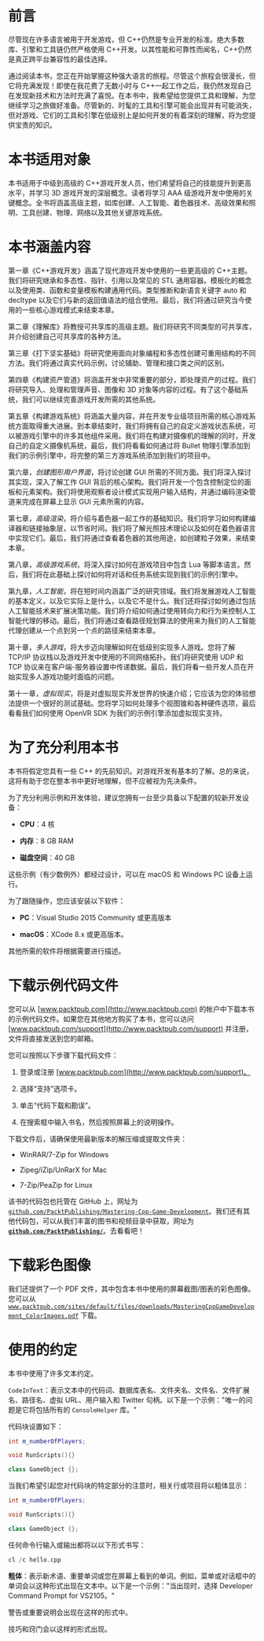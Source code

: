 # 前言

尽管现在许多语言被用于开发游戏，但 C++仍然是专业开发的标准。绝大多数库、引擎和工具链仍然严格使用 C++开发。以其性能和可靠性而闻名，C++仍然是真正跨平台兼容性的最佳选择。

通过阅读本书，您正在开始掌握这种强大语言的旅程。尽管这个旅程会很漫长，但它将充满发现！即使在我花费了无数小时与 C++一起工作之后，我仍然发现自己在发现新技术和方法时充满了喜悦。在本书中，我希望给您提供工具和理解，为您继续学习之旅做好准备。尽管新的、时髦的工具和引擎可能会出现并有可能消失，但对游戏、它们的工具和引擎在低级别上是如何开发的有着深刻的理解，将为您提供宝贵的知识。

# 本书适用对象

本书适用于中级到高级的 C++游戏开发人员，他们希望将自己的技能提升到更高水平，并学习 3D 游戏开发的深层概念。读者将学习 AAA 级游戏开发中使用的关键概念。全书将涵盖高级主题，如库创建、人工智能、着色器技术、高级效果和照明、工具创建、物理、网络以及其他关键游戏系统。

# 本书涵盖内容

第一章《C++游戏开发》涵盖了现代游戏开发中使用的一些更高级的 C++主题。我们将研究继承和多态性、指针、引用以及常见的 STL 通用容器。模板化的概念以及使用类、函数和变量模板构建通用代码。类型推断和新语言关键字 auto 和 decltype 以及它们与新的返回值语法的组合使用。最后，我们将通过研究当今使用的一些核心游戏模式来结束本章。

第二章《理解库》将教授可共享库的高级主题。我们将研究不同类型的可共享库，并介绍创建自己可共享库的各种方法。

第三章《打下坚实基础》将研究使用面向对象编程和多态性创建可重用结构的不同方法。我们将通过真实代码示例，讨论辅助、管理和接口类之间的区别。

第四章《构建资产管道》将涵盖开发中非常重要的部分，即处理资产的过程。我们将研究导入、处理和管理声音、图像和 3D 对象等内容的过程。有了这个基础系统，我们可以继续完善游戏开发所需的其他系统。

第五章《构建游戏系统》将涵盖大量内容，并在开发专业级项目所需的核心游戏系统方面取得重大进展。到本章结束时，我们将拥有自己的自定义游戏状态系统，可以被游戏引擎中的许多其他组件采用。我们将在构建对摄像机的理解的同时，开发自己的自定义摄像机系统，最后，我们将看看如何通过将 Bullet 物理引擎添加到我们的示例引擎中，将完整的第三方游戏系统添加到我们的项目中。

第六章，*创建图形用户界面*，将讨论创建 GUI 所需的不同方面。我们将深入探讨其实现，深入了解工作 GUI 背后的核心架构。我们将开发一个包含控制定位的面板和元素架构。我们将使用观察者设计模式实现用户输入结构，并通过编码渲染管道来完成在屏幕上显示 GUI 元素所需的内容。

第七章，*高级渲染*，将介绍与着色器一起工作的基础知识。我们将学习如何构建编译器和链接抽象层，以节省时间。我们将了解光照技术理论以及如何在着色器语言中实现它们。最后，我们将通过查看着色器的其他用途，如创建粒子效果，来结束本章。

第八章，*高级游戏系统*，将深入探讨如何在游戏项目中包含 Lua 等脚本语言。然后，我们将在此基础上探讨如何将对话和任务系统实现到我们的示例引擎中。

第九章，*人工智能*，将在短时间内涵盖广泛的研究领域。我们将发展游戏人工智能的基本定义，以及它实际上是什么，以及它不是什么。我们还将探讨如何通过包括人工智能技术来扩展决策功能。我们将介绍如何通过使用转向力和行为来控制人工智能代理的移动。最后，我们将通过查看路径规划算法的使用来为我们的人工智能代理创建从一个点到另一个点的路径来结束本章。

第十章，*多人游戏*，将大步迈向理解如何在低级别实现多人游戏。您将了解 TCP/IP 协议栈以及游戏开发中使用的不同网络拓扑。我们将研究使用 UDP 和 TCP 协议来在客户端-服务器设置中传递数据。最后，我们将看一些开发人员在开始实现多人游戏功能时面临的问题。

第十一章，*虚拟现实*，将是对虚拟现实开发世界的快速介绍；它应该为您的体验想法提供一个很好的测试基础。您将学习如何处理多个视图锥和各种硬件选项，最后看看我们如何使用 OpenVR SDK 为我们的示例引擎添加虚拟现实支持。

# 为了充分利用本书

本书将假定您具有一些 C++ 的先前知识。对游戏开发有基本的了解。总的来说，这将有助于您在整本书中更好地理解，但不应被视为先决条件。

为了充分利用示例和开发体验，建议您拥有一台至少具备以下配置的较新开发设备：

+   **CPU**：4 核

+   **内存**：8 GB RAM

+   **磁盘空间**：40 GB

这些示例（有少数例外）都经过设计，可以在 macOS 和 Windows PC 设备上运行。

为了跟随操作，您应该安装以下软件：

+   **PC**：Visual Studio 2015 Community 或更高版本

+   **macOS**：XCode 8.x 或更高版本。

其他所需的软件将根据需要进行描述。

# 下载示例代码文件

您可以从 [www.packtpub.com](http://www.packtpub.com) 的帐户中下载本书的示例代码文件。如果您在其他地方购买了本书，您可以访问 [www.packtpub.com/support](http://www.packtpub.com/support) 并注册，文件将直接发送到您的邮箱。

您可以按照以下步骤下载代码文件：

1.  登录或注册 [www.packtpub.com](http://www.packtpub.com/support)。

1.  选择“支持”选项卡。

1.  单击“代码下载和勘误”。

1.  在搜索框中输入书名，然后按照屏幕上的说明操作。

下载文件后，请确保使用最新版本的解压缩或提取文件夹：

+   WinRAR/7-Zip for Windows

+   Zipeg/iZip/UnRarX for Mac

+   7-Zip/PeaZip for Linux

该书的代码包也托管在 GitHub 上，网址为 [`github.com/PacktPublishing/Mastering-Cpp-Game-Development`](https://github.com/PacktPublishing/Mastering-Cpp-Game-Development)。我们还有其他代码包，可以从我们丰富的图书和视频目录中获取，网址为 **[`github.com/PacktPublishing/`](https://github.com/PacktPublishing/)**。去看看吧！

# 下载彩色图像

我们还提供了一个 PDF 文件，其中包含本书中使用的屏幕截图/图表的彩色图像。您可以从 [`www.packtpub.com/sites/default/files/downloads/MasteringCppGameDevelopment_ColorImages.pdf`](https://www.packtpub.com/sites/default/files/downloads/MasteringCppGameDevelopment_ColorImages.pdf) 下载。

# 使用的约定

本书中使用了许多文本约定。

`CodeInText`：表示文本中的代码词、数据库表名、文件夹名、文件名、文件扩展名、路径名、虚拟 URL、用户输入和 Twitter 句柄。以下是一个示例："唯一的问题是它将包括所有的 `ConsoleHelper` 库。"

代码块设置如下：

```cpp
int m_numberOfPlayers; 

void RunScripts(){} 

class GameObject {}; 
```

当我们希望引起您对代码块的特定部分的注意时，相关行或项目将以粗体显示：

```cpp
int m_numberOfPlayers; 

void RunScripts(){} 

class GameObject {}; 
```

任何命令行输入或输出都将以以下形式书写：

```cpp
cl /c hello.cpp
```

**粗体**：表示新术语、重要单词或您在屏幕上看到的单词。例如，菜单或对话框中的单词会以这种形式出现在文本中。以下是一个示例："当出现时，选择 Developer Command Prompt for VS2105。"

警告或重要说明会出现在这样的形式中。

技巧和窍门会以这样的形式出现。
